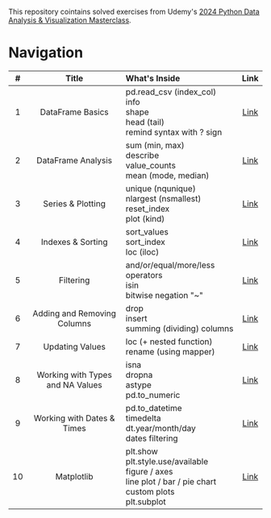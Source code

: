 This repository cointains solved exercises from Udemy's [2024 Python Data Analysis & Visualization Masterclass](https://www.udemy.com/course/python-data-analysis-visualization/).

# Navigation

| # | Title | What's Inside | Link |
|:-:|:-----:|:--------------|:----:|
|1|DataFrame Basics|pd.read_csv (index_col) <br/> info <br/> shape <br/> head (tail) <br/> remind syntax with ? sign <br/>|[Link](https://github.com/rhrytsenko/python-data-analysis-learning/blob/main/files/%201.%20DataFrame%20Basics.ipynb)|
|2|DataFrame Analysis|sum (min, max) <br/> describe <br/> value_counts <br/> mean (mode, median) <br/>|[Link](https://github.com/rhrytsenko/python-data-analysis-learning/blob/main/files/%202.%20DF%20Analysis.ipynb)|
|3|Series & Plotting|unique (nqunique) <br/> nlargest (nsmallest) <br/> reset_index <br/> plot (kind)|[Link](https://github.com/rhrytsenko/python-data-analysis-learning/blob/main/files/%203.%20Series%20%26%20Plotting.ipynb)|
|4|Indexes & Sorting|sort_values <br/> sort_index <br/> loc (iloc)|[Link](https://github.com/rhrytsenko/python-data-analysis-learning/blob/main/files/%204.%20Indexes%20%26%20Sorting.ipynb)|
|5|Filtering|and/or/equal/more/less operators <br/> isin <br/> bitwise negation "~"|[Link](https://github.com/rhrytsenko/python-data-analysis-learning/blob/main/files/%205.%20Filtering.ipynb)|
|6|Adding and Removing Columns|drop <br/> insert <br/> summing (dividing) columns|[Link](https://github.com/rhrytsenko/python-data-analysis-learning/blob/main/files/%206.%20Adding%20and%20Removing%20Columns.ipynb)|
|7|Updating Values|loc (+ nested function) <br/> rename (using mapper) <br/>|[Link](https://github.com/rhrytsenko/python-data-analysis-learning/blob/main/files/%207.%20Updating%20Values.ipynb)|
|8|Working with Types and NA Values|isna <br/> dropna <br/> astype <br/> pd.to_numeric|[Link](https://github.com/rhrytsenko/python-data-analysis-learning/blob/main/files/%208.%20Working%20with%20Types%20and%20NA%20Values.ipynb)|
|9|Working with Dates & Times|pd.to_datetime <br/> timedelta <br/> dt.year/month/day <br/> dates filtering|[Link](https://github.com/rhrytsenko/python-data-analysis-learning/blob/main/files/%209.%20Working%20with%20Dates%20%26%20Times.ipynb)|
|10|Matplotlib|plt.show <br/> plt.style.use/available <br/> figure / axes <br/> line plot / bar / pie chart <br/> custom plots <br/> plt.subplot|[Link](https://github.com/rhrytsenko/python-data-analysis-learning/blob/main/files/10.%20Matplotlib.ipynb)|
